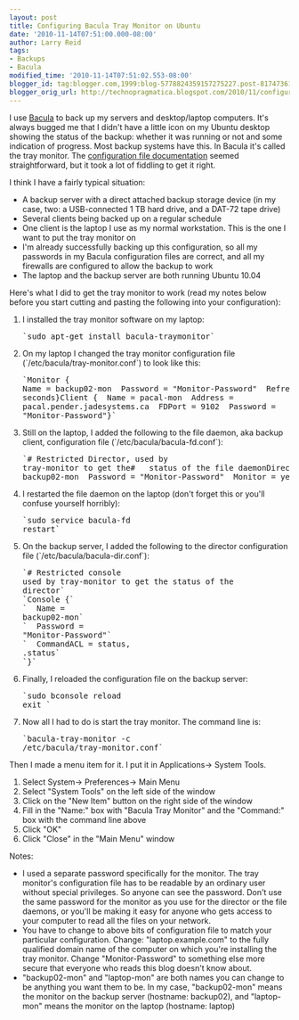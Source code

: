 ```yaml
---
layout: post
title: Configuring Bacula Tray Monitor on Ubuntu
date: '2010-11-14T07:51:00.000-08:00'
author: Larry Reid
tags:
- Backups
- Bacula
modified_time: '2010-11-14T07:51:02.553-08:00'
blogger_id: tag:blogger.com,1999:blog-5778824359157275227.post-8174736114657160985
blogger_orig_url: http://technopragmatica.blogspot.com/2010/11/configuring-bacula-tray-monitor-on.html
---
```


I use [Bacula][1] to back up my servers and desktop/laptop
computers. It's always bugged me that I didn't have a little icon on my
Ubuntu desktop showing the status of the backup: whether it was running
or not and some indication of progress. Most backup systems have this.
In Bacula it's called the tray monitor. The [configuration file
documentation][2] seemed straightforward, but it took a lot of fiddling
to get it right.  
  
I think I have a fairly typical situation:  
<ul><li>A backup server with a direct attached backup storage device (in
my case, two: a USB-connected 1 TB hard drive, and a DAT-72 tape
drive)</li><li>Several clients being backed up on a regular
schedule</li><li>One client is the laptop I use as my normal
workstation. This is the one I want to put the tray monitor
on</li><li>I'm already successfully backing up this configuration, so
all my passwords in my Bacula configuration files are correct, and all
my firewalls are configured to allow the backup to work</li><li>The
laptop and the backup server are both running Ubuntu
10.04</li></ul>Here's what I did to get the tray monitor to work (read
my notes below before you start cutting and pasting the following into
your configuration):  
<ol><li>I installed the tray monitor software on my
laptop:</li><pre>`sudo apt-get install bacula-traymonitor`</pre><li>On
my laptop I changed the tray monitor configuration file
(`/etc/bacula/tray-monitor.conf`) to look like this:</li><pre>`Monitor {
Name = backup02-mon  Password = "Monitor-Password"  RefreshInterval = 5
seconds}Client {  Name = pacal-mon  Address =
pacal.pender.jadesystems.ca  FDPort = 9102  Password =
"Monitor-Password"}`</pre><li>Still on the laptop, I added the following
to the file daemon, aka backup client, configuration file
(`/etc/bacula/bacula-fd.conf`):</li><pre>`# Restricted Director, used by
tray-monitor to get the#   status of the file daemonDirector {  Name =
backup02-mon  Password = "Monitor-Password"  Monitor = yes}`</pre><li>I
restarted the file daemon on the laptop (don't forget this or you'll
confuse yourself horribly):</li><pre>`sudo service bacula-fd
restart`</pre><li>On the backup server, I added the following to the
director configuration file
(`/etc/bacula/bacula-dir.conf`):</li><pre><div>`# Restricted console
used by tray-monitor to get the status of the
director`</div><div>`Console {`</div><div>`  Name =
backup02-mon`</div><div>`  Password =
"Monitor-Password"`</div><div>`  CommandACL = status,
.status`</div><div>`}`</div></pre><li>Finally, I reloaded the
configuration file on the backup server:</li><pre>`sudo bconsole reload
exit `</pre><div><li>Now all I had to do is start the tray monitor. The
command line is:</li><pre>`bacula-tray-monitor -c
/etc/bacula/tray-monitor.conf`</pre></div></ol>Then I made a menu item
for it. I put it in Applications-&gt; System Tools.  
<ol><li>Select System-&gt; Preferences-&gt; Main Menu</li><li>Select
"System Tools" on the left side of the window</li><li>Click on the "New
Item" button on the right side of the window</li><li>Fill in the "Name:"
box with "Bacula Tray Monitor" and the "Command:" box with the command
line above</li><li>Click "OK"</li><li>Click "Close" in the "Main Menu"
window</li></ol>Notes:  
<ul><li>I used a separate password specifically for the monitor. The
tray monitor's configuration file has to be readable by an ordinary user
without special privileges. So anyone can see the password. Don't use
the same password for the monitor as you use for the director or the
file daemons, or you'll be making it easy for anyone who gets access to
your computer to read all the files on your network.</li><li>You have to
change to above bits of configuration file to match your particular
configuration. Change: "laptop.example.com" to the fully qualified
domain name of the computer on which you're installing the tray monitor.
Change "Monitor-Password" to something else more secure that everyone
who reads this blog doesn't know about. </li><li>"backup02-mon" and
"laptop-mon" are both names you can change to be anything you want them
to be. In my case, "backup02-mon" means the monitor on the backup server
(hostname: backup02), and "laptop-mon" means the monitor on the laptop
(hostname: laptop)</li></ul>



[1]: http://www.bacula.org/
[2]: http://bacula.org/5.0.x-manuals/en/main/main/Monitor_Configuration.html#13700
